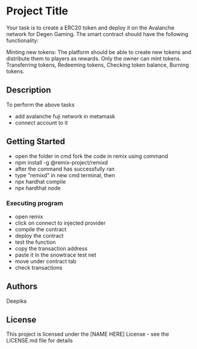# Project Title

Your task is to create a ERC20 token and deploy it on the Avalanche network for Degen Gaming. The smart contract should have the following functionality:

Minting new tokens: The platform should be able to create new tokens and distribute them to players as rewards. Only the owner can mint tokens.
Transferring tokens,
Redeeming tokens,
Checking token balance,
Burning tokens.

## Description
To perform the above tasks


- add avalanche fuji network in metamask
- connect account to it 

## Getting Started


- open the folder in cmd fork the code in remix using command
- npm install -g @remix-project/remixd
- after the command has successfully ran
- type "remixd" in new cmd terminal, then
- npx hardhat complie
- npx hardthat node
### Executing program

- open remix
- click on connect to injected provider
- compile the contract
- deploy the contract
- test the function
- copy the transaction address
- paste it in the snowtrace test net
- move under contract tab
- check transactions

## Authors
Deepika


## License

This project is licensed under the [NAME HERE] License - see the LICENSE.md file for details
